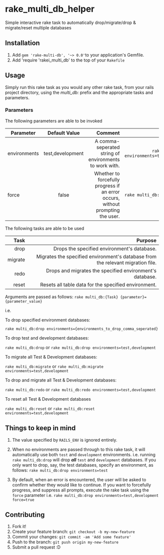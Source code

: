 # rake_multi_db_helper
Simple interactive rake task to automatically drop/migrate/drop &amp; migrate/reset multiple databases

## Installation
1. Add `gem 'rake-multi-db', '~> 0.0'`to your application's Gemfile.
2. Add 'require 'rakei_multi_db' to the top of your `Rakefile`

## Usage
Simply run this rake task as you would any other rake task, from your rails project directory, using the _multi_db:_ prefix and the appropriate tasks and parameters.

### Parameters
The following parameters are able to be invoked

| Parameter        | Default Value           | Comment  | Example |
| ------------- |:-------------:| -----:|----------:|
| environments      | test,development | A comma-seperated string of environments to work with. | ```rake multi_db:drop environments=test,development```|
| force      | false      |  Whether to forcefully progress if an error occurs,<br /> without prompting the user. | ```rake multi_db:drop force=true``` |

The following tasks are able to be used

| Task | Purpose                                    |
|--------:|-------------------------------------------:|
| drop   | Drops the specified environment's database.|
| migrate| Migrates the specified environment's database from the relevant migration file.|
| redo   | Drops and migrates the specified environment's database.|
| reset  | Resets all table data for the specified environment.|

Arguments are passed as follows:
```rake multi_db:{Task} {parameter}={parameter_value}```

i.e. 

To drop specified environment databases:

```rake multi_db:drop environments={environments_to_drop_comma_seperated}```

To drop test and development databases:

```rake multi_db:drop``` or ```rake multi_db:drop environments=test,development```

To migrate all Test & Development databases:

```rake multi_db:migrate``` or ```rake multi_db:migrate environments=test,development```


To drop and migrate all Test & Development databases:

```rake multi_db:redo``` or ```rake multi_db:redo environments=test,development```

To reset all Test & Development databases

```rake multi_db:reset``` or ```rake multi_db:reset environments=test,development```


## Things to keep in mind
1. The value specified by ```RAILS_ENV``` is ignored entirely.
2. When no environments are passed through to this rake task, it will automatically use both ```test``` and ```development``` environments. 
i.e. running ```rake multi_db:drop``` will drop ***all*** ```test``` and ```development``` databases. If you only want to drop, say, the test databases, specify an environment, as follows: 
```rake multi_db:drop environments=test```

3. By default, when an error is encountered, the user will be asked to confirm whether they would like to continue. If you want to forcefully progress, and suppress all prompts, execute the rake task using the ```force``` parameter
i.e. ```rake multi_db:drop environments=test,development force=true```

## Contributing

1. Fork it!
2. Create your feature branch: `git checkout -b my-new-feature`
3. Commit your changes: `git commit -am 'Add some feature'`
4. Push to the branch: `git push origin my-new-feature`
5. Submit a pull request :D
